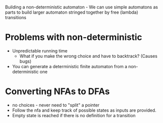 Building a non-deterministic automaton
	- We can use simple automatons as parts to build larger automaton stringed together by free (lambda) transitions

# Problems with non-deterministic
- Unpredictable running time
	- What if you make the wrong choice and have to backtrack? (Causes bugs)
 - You can generate a deterministic finite automaton from a non-deterministic one

# Converting NFAs to DFAs
- no choices - never need to "split" a pointer
- Follow the nfa and keep track of possible states as inputs are provided.
- Empty state is reached if there is no definition for a transition